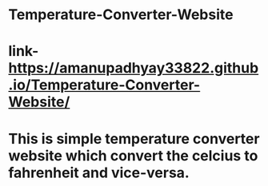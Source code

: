 # Temperature-Converter-Website
# link-https://amanupadhyay33822.github.io/Temperature-Converter-Website/
# This is simple temperature converter website which convert the celcius to fahrenheit and vice-versa.

